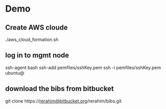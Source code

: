 # Demo

## Create AWS cloude
./aws_cloud_formation.sh

## log in to mgmt node
ssh-agent bash
ssh-add pemfiles/sshKey.pem
ssh -i pemfiles/sshKey.pem ubuntu@<public ip of mgmtServer>

## download the bibs from bitbucket
git clone https://rerahim@bitbucket.org/rerahim/bibs.git
